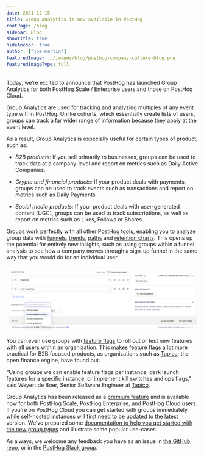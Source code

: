```yaml
---
date: 2021-12-15
title: Group Analytics is now available in PostHog
rootPage: /blog
sidebar: Blog
showTitle: true
hideAnchor: true
author: ["joe-martin"]
featuredImage: ../images/blog/posthog-company-culture-blog.png
featuredImageType: full
---
```


Today, we’re excited to announce that PostHog has launched Group Analytics for both PostHog Scale / Enterprise users and those on PostHog Cloud. 

Group Analytics are used for tracking and analyzing multiples of any event type within PostHog. Unlike cohorts, which essentially create lists of users, groups can track a far wider range of information because they apply at the event level. 

<BorderWrapper>
    <Quote
        imageSource="/images/customers/weyert-tapico.png"
        size="md"
        name="Weyert de Boer"
        title="Senior Software Engineer, Tapico"
        quote={`“The Groups functionality in PostHog gives us the flexibility and power to target users at a higher level. Group Analytics also give us more detailed insight into user behaviour between instances. We love it!”`}
    />
</BorderWrapper>

As a result, Group Analytics is especially useful for certain types of product, such as:

- *B2B products:* If you sell primarily to businesses, groups can be used to track data at a company-level and report on metrics such as Daily Active Companies. 

- *Crypto and financial products:* If your product deals with payments, groups can be used to track events such as transactions and report on metrics such as Daily Payments. 

- *Social media products:* If your product deals with user-generated content (UGC), groups can be used to track subscriptions, as well as report on metrics such as Likes, Follows or Shares. 

Groups work perfectly with all other PostHog tools, enabling you to analyze group data with [funnels](/docs/user-guides/funnels), [trends](/docs/user-guides/trends), [paths](/docs/user-guides/paths) and [retention charts](/docs/user-guides/retention). This opens up the potential for entirely new insights, such as using groups within a funnel analysis to see how a company moves through a sign-up funnel in the same way that you would do for an individual user. 

![View Groups](../images/blog/array/funnels-group-aggregation.png)

You can even use groups with [feature flags](/docs/user-guides/feature-flags) to roll out or test new features with all users within an organization. This makes feature flags a lot more practical for B2B focused products, as organizations such as [Tapico](https://tapico.io/), the open finance engine, have found out.

"Using groups we can enable feature flags per instance, dark launch features for a specific instance, or implement kill switches and ops flags," said Weyert de Boer, Senior Software Engineer at [Tapico](https://tapico.io/).

Group Analytics has been released as a [premium feature](/pricing) and is available now for both PostHog Scale, PostHog Enterprise, and PostHog Cloud users. If you’re on PostHog Cloud you can get started with groups immediately, while self-hosted instances will first need to be updated to the latest version. We’ve prepared some [documentation to help you get started with the new group types](/docs/user-guides/group-analytics) and illustrate some popular use-cases. 

As always, we welcome any feedback you have as an issue in [the GitHub repo](https://github.com/PostHog), or in the [PostHog Slack group](/slack).  
